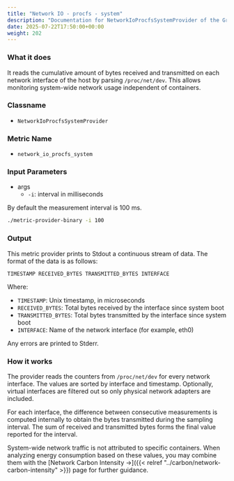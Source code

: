 ```yaml
---
title: "Network IO - procfs - system"
description: "Documentation for NetworkIoProcfsSystemProvider of the Green Metrics Tool"
date: 2025-07-22T17:50:00+00:00
weight: 202
---
```


### What it does

It reads the cumulative amount of bytes received and transmitted on each
network interface of the host by parsing `/proc/net/dev`. This allows
monitoring system-wide network usage independent of containers.

### Classname

- `NetworkIoProcfsSystemProvider`

### Metric Name

- `network_io_procfs_system`

### Input Parameters

- args
  - `-i`: interval in milliseconds

By default the measurement interval is 100 ms.

```bash
./metric-provider-binary -i 100
```

### Output

This metric provider prints to Stdout a continuous stream of data. The format of
 the data is as follows:

`TIMESTAMP RECEIVED_BYTES TRANSMITTED_BYTES INTERFACE`

Where:

- `TIMESTAMP`: Unix timestamp, in microseconds
- `RECEIVED_BYTES`: Total bytes received by the interface since system boot
- `TRANSMITTED_BYTES`: Total bytes transmitted by the interface since system boot
- `INTERFACE`: Name of the network interface (for example, eth0)

Any errors are printed to Stderr.

### How it works

The provider reads the counters from `/proc/net/dev` for every network
interface. The values are sorted by interface and timestamp. Optionally, virtual
interfaces are filtered out so only physical network adapters are included.

For each interface, the difference between consecutive measurements is computed
internally to obtain the bytes transmitted during the sampling interval. The
sum of received and transmitted bytes forms the final value reported for the
interval.

System-wide network traffic is not attributed to specific containers. When
analyzing energy consumption based on these values, you may combine them with the
[Network Carbon Intensity →]({{< relref "../carbon/network-carbon-intensity" >}})
page for further guidance.
